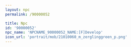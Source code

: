 ```yaml
---
layout: npc
permalink: /90000052

title: Npc
id: '90000052'
npc_name: 'NPCNAME_90000052_NAME:[F]Develop'
icon_url: 'portrait/mob/21010060_m_zerglinggreen_p.png'
---
```

